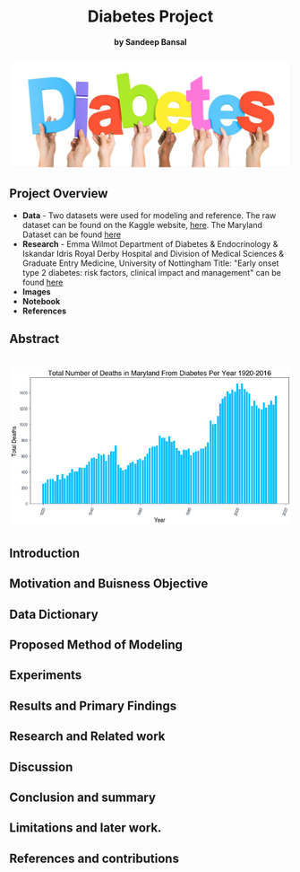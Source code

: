 # <div align="center"> Diabetes Project
####  <div align="center"> by <b>Sandeep Bansal</b>

![alt text](https://github.com/Sandeep-Bansal1/Diabetes_Project/blob/main/Diabetes%20image.png)
---

## Project Overview

- <b>Data</b> - Two datasets were used for modeling and reference. The raw dataset can be found on the Kaggle website, [here](https://www.kaggle.com/tags/diabetes). The Maryland Dataset can be found [here](https://www.google.com/search?q=maryland+open+data+diabetes&rlz=1C5CHFA_enUS896US896&oq=maryland+open+data+diabetes&aqs=chrome..69i57j69i60l3.8421j1j7&sourceid=chrome&ie=UTF-8)
- <b>Research</b> - Emma Wilmot Department of Diabetes & Endocrinology & Iskandar Idris Royal Derby Hospital and Division of Medical Sciences & Graduate Entry Medicine, University of Nottingham Title: "Early onset type 2 diabetes: risk factors, clinical impact and management" can be found [here](https://journals.sagepub.com/doi/full/10.1177/2040622314548679)
- <b>Images</b>
- <b>Notebook</b>
- <b>References</b>

## Abstract 
#  <div align="center"> ![alt text](Diabetes_Maryland_Chart.png)
## Introduction 
## Motivation and Buisness Objective


## Data Dictionary

## Proposed Method of Modeling 
## Experiments 
## Results and Primary Findings

## Research and Related work
## Discussion
## Conclusion and summary
## Limitations and later work.
## References and contributions

